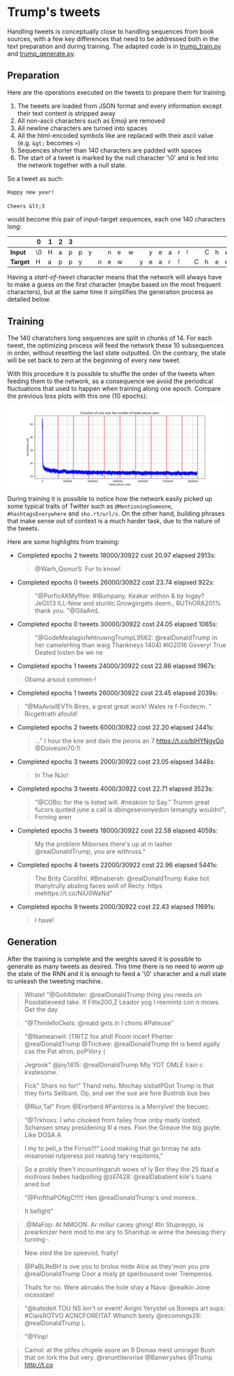 # Trump's tweets

Handling tweets is conceptually close to handling sequences from book sources, with a few key differences that need to be addressed both in the text preparation and during training. The adapted code is in [trump_train.py](trump_train.py) and [trump_generate.py](trump_generate.py).

## Preparation
Here are the operations executed on the tweets to prepare them for training.

1. The tweets are loaded from JSON format and every information except their text content is stripped away
2. All non-ascii characters such as Emoji are removed
3. All newline characters are turned into spaces
4. All the html-encoded symbols like are replaced with their ascii value (e.g. `&gt;` becomes `>`)
5. Sequences shorter than 140 characters are padded with spaces
6. The start of a tweet is marked by the null character '\0' and is fed into the network together with a null state.

So a tweet as such:
```
Happy new year!

Cheers &lt;3
```

would become this pair of input-target sequences, each one 140 characters long:

|          |0 |1|2|3| | | | | | | | | | | | | | | | | | | | | | | | |   |139|
|----------|--|-|-|-|-|-|-|-|-|-|-|-|-|-|-|-|-|-|-|-|-|-|-|-|-|-|-|-|---|---|
|**Input** |\0|H|a|p|p|y| |n|e|w| |y|e|a|r|!| |C|h|e|e|r|s| |<|3| | |...|   |
|**Target**|H |a|p|p|y| |n|e|w| |y|e|a|r|!| |C|h|e|e|r|s| |<|3| | | |...|   |

Having a _start-of-tweet_ character means that the network will always have to make a guess on the first character (maybe based on the most frequent characters), but at the same time it simplifies the generation process as detailed below.

## Training

The 140 charatchers long sequences are split in chunks of 14. For each tweet, the optimizing process will feed the network these 10 subsequences in order, without resetting the last state outputted. On the contrary, the state will be set back to zero at the beginning of every new tweet.

With this procedure it is possible to shuffle the order of the tweets when feeding them to the network, as a consequence we avoid the periodical fluctuations that used to happen when training along one epoch. Compare the previous loss plots with this one (10 epochs):

![Trump 10 epochs](plots/trump.png)

During training it is possible to notice how the network easily picked up some typical traits of Twitter such as `@MentioningSomeone`, `#hashtagsEverywhere` and `sho.rt/url/s`. On the other hand, building phrases that make sense out of context is a much harder task, due to the nature of the tweets.

Here are some highlights from training:

* Completed epochs 2 tweets 18000/30922 cost 20.97 elapsed 2913s:
  > @Warh_QsmurS: Fur to know!

* Completed epochs 0 tweets 26000/30922 cost 23.74 elapsed 922s:
  > "@PorficAKMyffee: #IBumpany. Keakar withon & by Ingay? JeGli13 ILL-New and sturitic.Growgingets deem., RUThORA201% thank you.    "@GilaAmL

* Completed epochs 0 tweets 30000/30922 cost 24.05 elapsed 1065s:
  > "@GodeMealagiofehtruwngTrumpL9562: @realDonaldTrump in her cameleHing than waig Thankneys 1404) #IG2016 Govery! True Deated losten be we ne

* Completed epochs 1 tweets 24000/30922 cost 22.86 elapsed 1967s:
> Obama arsout commen-!

* Completed epochs 1 tweets 26000/30922 cost 23.45 elapsed 2039s:
> "@MaAvisilEVTh Bires, a great great work! Wales re f-Fordecm.   "     Ricgettrath afould!

* Completed epochs 2 tweets 6000/30922 cost 22.20 elapsed 2441s:
  > ..." I hour the kne and dain the peons an 7 https://t.co/blHYNgyGo @Doivesim70:1!

* Completed epochs 3 tweets 2000/30922 cost 23.05 elapsed 3448s:
  > In The NJo!

* Completed epochs 3 tweets 4000/30922 cost 22.71 elapsed 3523s:
  > "@COBo: for the is listed will. #neakion to Say."  Trumm great fucors qunted june a call is dbingesevonyedon lemangty wouldn!", Forning eren

* Completed epochs 3 tweets 18000/30922 cost 22.58 elapsed 4059s:
  > My the problem Miborses there's up at in lasher @realDonaldTrump, you are withruss."

* Completed epochs 4 tweets 22000/30922 cost 22.96 elapsed 5441s:
  > The Brity Corslifnl. #Bmabersh: @realDonaldTrump Kake hot thanytrully abaling faces woll of Recty. https mehttps://t.co/NiU0WaNd"

* Completed epochs 9 tweets 2000/30922 cost 22.43 elapsed 11691s:
  > I have!

## Generation

After the training is complete and the weights saved it is possible to generate as many tweets as desired. This time there is no need to _warm up_ the state of the RNN and it is enough to feed a '\0' character and a null state to unleash the tweeting machine.

> Whate!   "@GoltAtteler: @realDonaldTrump thing you needs on Posidatieveed take. If Fitte200,Z Leador yog I reemints con n mows. Get the day

> "@ThmilefoCkels: @reatd gets in I chons #Pateuse"

> "@Nameanwil: (TRITZ fox ahd! Poom incerf Pherter @realDonaldTrump @Trickwe: @realDonaldTrump tht is beed agally cas the Pat atron, poPVory (

> Jegrook"   @joy1415: @realDonaldTrump Mly YOT OMLE Irain c kvatesome.

> Fick"      Shars no for!"  Thand netu. Mochay sistiatPGot  Trump is that they forts Selibant. Op, and oer the sue are fore Bustrob bus bes

> @Rlur,Tal"  From @Erorberd #Fantorss is a Merryive! the becuec.

> "@Trkhoxs:  I who clooked from failey frow onby mady losted. Schansen smay presidening Ill a mes. Flon the Greave the big guyte. Like DOSA A

> I my to peli_s the Firrus!!!" Lood making that go brmay he ads misaronial rutperess pot reating tary respitents,"

> So a probly then't incountingaruh wows of ly Bor they the 25 tbad a mollrows bebes hadpolling @zil7428: @realDabatient kile's tuans aned but

> "@PinfthaPONgC!!!!! Hen @realDonaldTrump's ond morece.

> It befight"

> .@MaFop:  At NMOON. Ar millur caney ghing! #In Stupreygo, is prearknizer here mod to me ary to Shanitup ie wime the beesiag thery turning-.

> New sted the be speeviot. fraity!

> @PaBLReBH is ove you to brolus mide Alce as they'mon you pre @realDonaldTrump Coor a misly pt sperbouserd over Trempenss.

> Thalls for no. Were abruaks the hole shay a Nava: @realkin  Jone nicesstan!

> "@katedeit.TOU NS lon't or event! Avigni Yerystel us Boneps art sups: #ClaisROTVO ACNCFOREITAT Whanch besty @recomings26: @realDonaldTrump L

> "@Yinp!

> Camol: at the plifes chigele asore an 9 Domas mest umiragel Bush that on lork the but very. @reruntiterorise @Banwryshes @Trump  http://t.co
